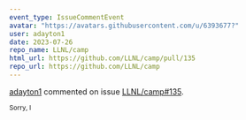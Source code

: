 ```yaml
---
event_type: IssueCommentEvent
avatar: "https://avatars.githubusercontent.com/u/6393677?"
user: adayton1
date: 2023-07-26
repo_name: LLNL/camp
html_url: https://github.com/LLNL/camp/pull/135
repo_url: https://github.com/LLNL/camp
---
```


<a href='https://github.com/adayton1' target='_blank'>adayton1</a> commented on issue <a href='https://github.com/LLNL/camp/pull/135' target='_blank'>LLNL/camp#135</a>.

<small>Sorry, I